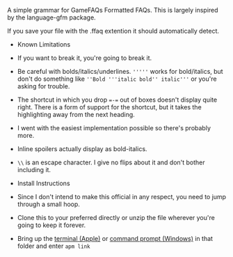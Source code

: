 A simple grammar for GameFAQs Formatted FAQs. This is largely inspired by the language-gfm package.

If you save your file with the .ffaq extention it should automatically detect.

* Known Limitations
 * If you want to break it, you're going to break it.
 * Be careful with bolds/italics/underlines. ```'''''``` works for bold/italics, but don't do something like ```''Bold '''italic bold'' italic'''``` or you're asking for trouble.
 * The shortcut in which you drop ```=-=``` out of boxes doesn't display quite right. There is a form of support for the shortcut, but it takes the highlighting away from the next heading.
 * I went with the easiest implementation possible so there's probably more.
 * Inline spoilers actually display as bold-italics.
 * ```\\``` is an escape character. I give no flips about it and don't bother including it.

* Install Instructions
 * Since I don't intend to make this official in any respect, you need to jump through a small hoop.
 * Clone this to your preferred directly or unzip the file wherever you're going to keep it forever.
 * Bring up the [terminal (Apple)](http://lifehacker.com/launch-an-os-x-terminal-window-from-a-specific-folder-1466745514) or [command prompt (Windows)](http://www.techsupportalert.com/content/how-open-windows-command-prompt-any-folder.htm) in that folder and enter ```apm link```
